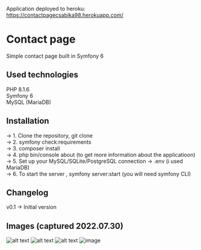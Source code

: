 Application deployed to heroku: https://contactpagecsabika98.herokuapp.com/
# Contact page 

Simple contact page built in Symfony 6


## Used technologies
PHP 8.1.6  
Symfony 6  
MySQL (MariaDB)


## Installation
 -> 1. Clone the repository, git clone  
 -> 2. symfony check:requirements  
 -> 3. composer install  
 -> 4. php bin/console about (to get more information about the applicatioon)  
 -> 5. Set up your MySQL/SQLite/PostgreSQL connection -> .env (i used MariaDB)  
 -> 6. To start the server , symfony server:start (you will need symfony CLI)  


## Changelog
v0.1 -> Initial version

## Images (captured 2022.07.30)
![alt text](https://i.imgur.com/B21kVsi.png)
![alt text](https://i.imgur.com/bBOTkBy.png)
![alt text](https://i.imgur.com/v72nPZ6.png)
![image](https://user-images.githubusercontent.com/68144659/181876188-68bd14c9-a94b-445a-a85b-1df1db0ccef5.png)
